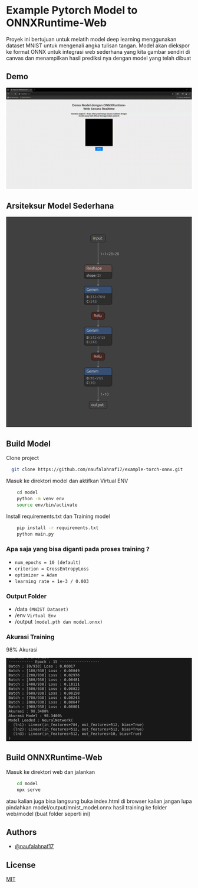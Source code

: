 # Example Pytorch Model to ONNXRuntime-Web

Proyek ini bertujuan untuk melatih model deep learning menggunakan dataset MNIST untuk mengenali angka tulisan tangan. Model akan diekspor ke format ONNX untuk integrasi web sederhana yang kita gambar sendiri di canvas dan menampilkan hasil prediksi nya dengan model yang telah dibuat

## Demo
![Aristektur Model](screenshot/demo.gif)

## Arsiteksur Model Sederhana
![Aristektur Model](screenshot/ss_2.png)

## Build Model

Clone project

```bash
  git clone https://github.com/naufalahnaf17/example-torch-onnx.git
```

Masuk ke direktori model dan aktifkan Virtual ENV

```bash
    cd model
    python -m venv env
    source env/bin/activate
```

Install requirements.txt dan Training model

```bash
    pip install -r requirements.txt
    python main.py
```

### Apa saja yang bisa diganti pada proses training ?
- `num_epochs = 10 (default)`
- `criterion = CrossEntropyLoss`
- `optimizer = Adam`
- `learning rate = 1e-3 / 0.003`

### Output Folder
- /data `(MNIST Dataset)`
- /env `Virtual Env`
- /output `(model.pth dan model.onnx)`

### Akurasi Training
98% Akurasi

![Akurasi Model](screenshot/ss_1.png)

## Build ONNXRuntime-Web 

Masuk ke direktori web dan jalankan 

```bash
    cd model
    npx serve
```

atau kalian juga bisa langsung buka index.html di browser kalian
jangan lupa pindahkan model/output/mnist_model.onnx hasil training ke folder web/model (buat folder seperti ini)



## Authors

- [@naufalahnaf17](https://github.com/naufalahnaf17)

## License

[MIT](https://choosealicense.com/licenses/mit/)


